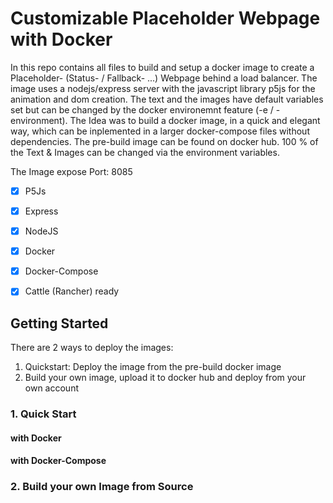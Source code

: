 # Customizable Placeholder Webpage with Docker

In this repo contains all files to build and setup a docker image to create a Placeholder- (Status- / Fallback- ...) Webpage behind a load balancer. The image uses a nodejs/express server with the javascript library p5js for the animation and dom creation. The text and the images have default variables set but can be changed by the docker environemnt feature (-e / -environment). The Idea was to build a docker image, in a quick and elegant way, which can be inplemented in a larger docker-compose files without dependencies. The pre-build image can be found on docker hub. 100 % of the Text & Images can be changed via the environment variables.

The Image expose Port: 8085
- [x] P5Js
- [x] Express
- [x] NodeJS
- [x] Docker 
- [x] Docker-Compose
- [x] Cattle (Rancher) ready


## Getting Started
There are 2 ways to deploy the images:

1. Quickstart: Deploy the image from the pre-build docker image
2. Build your own image, upload it to docker hub and deploy from your own account


### 1. Quick Start
#### with Docker
#### with Docker-Compose

### 2. Build your own Image from Source
